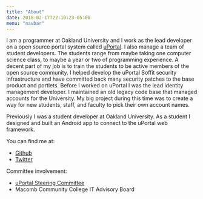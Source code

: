 ```yaml
---
title: "About"
date: 2018-02-17T22:10:23-05:00
menu: "navbar"
---
```


I am a programmer at Oakland University and I work as the lead developer on a open source portal system called [uPortal](https://github.com/Jasig/uPortal). I also manage a team of student developers. The students range from maybe taking one computer science class, to maybe a year or two of programming experience. A decent part of my job is to train the students to be active members of the open source community. I helped develop the uPortal Soffit security infrastructure and have committed back many security patches to the base product and portlets. Before I worked on uPortal I was the lead identity management developer. I maintained an old legacy code base that managed accounts for the University. My big project during this time was to create a way for new students, staff, and faculty to pick their own account names.

Previously I was a student developer at Oakland University. As a student I designed and built an Android app to connect to the uPortal web framework.


You can find me at:

* [Github](https://github.com/bpowell)
* [Twitter](https://twitter.com/bjpowel2)

Committee involvement:

* [uPortal Steering Committee](https://www.apereo.org/projects/uportal/uportal-steering-committee)
* Macomb Community College IT Advisory Board
